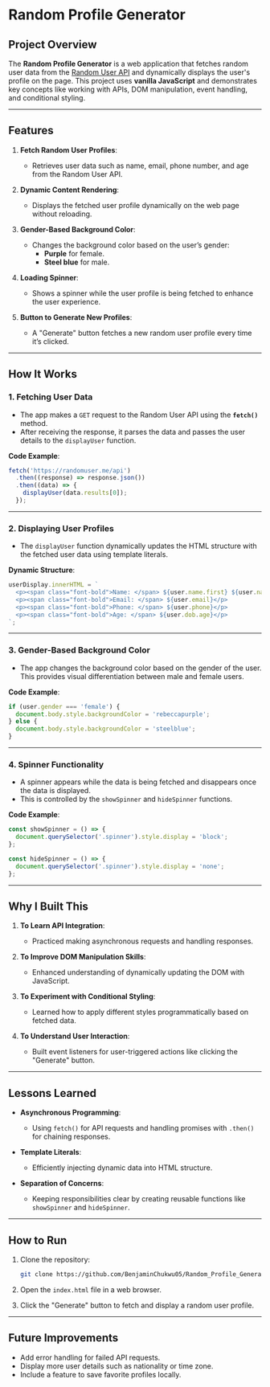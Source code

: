# **Random Profile Generator**

## **Project Overview**

The **Random Profile Generator** is a web application that fetches random user data from the [Random User API](https://randomuser.me/) and dynamically displays the user's profile on the page. This project uses **vanilla JavaScript** and demonstrates key concepts like working with APIs, DOM manipulation, event handling, and conditional styling.

---

## **Features**

1. **Fetch Random User Profiles**:
   - Retrieves user data such as name, email, phone number, and age from the Random User API.

2. **Dynamic Content Rendering**:
   - Displays the fetched user profile dynamically on the web page without reloading.

3. **Gender-Based Background Color**:
   - Changes the background color based on the user’s gender:
     - **Purple** for female.
     - **Steel blue** for male.

4. **Loading Spinner**:
   - Shows a spinner while the user profile is being fetched to enhance the user experience.

5. **Button to Generate New Profiles**:
   - A "Generate" button fetches a new random user profile every time it’s clicked.

---

## **How It Works**

### **1. Fetching User Data**
- The app makes a `GET` request to the Random User API using the **`fetch()`** method.
- After receiving the response, it parses the data and passes the user details to the `displayUser` function.

**Code Example**:
```javascript
fetch('https://randomuser.me/api')
  .then((response) => response.json())
  .then((data) => {
    displayUser(data.results[0]);
  });
```

---

### **2. Displaying User Profiles**
- The `displayUser` function dynamically updates the HTML structure with the fetched user data using template literals.

**Dynamic Structure**:
```javascript
userDisplay.innerHTML = `
  <p><span class="font-bold">Name: </span> ${user.name.first} ${user.name.last}</p>
  <p><span class="font-bold">Email: </span> ${user.email}</p>
  <p><span class="font-bold">Phone: </span> ${user.phone}</p>
  <p><span class="font-bold">Age: </span> ${user.dob.age}</p>
`;
```

---

### **3. Gender-Based Background Color**
- The app changes the background color based on the gender of the user. This provides visual differentiation between male and female users.

**Code Example**:
```javascript
if (user.gender === 'female') {
  document.body.style.backgroundColor = 'rebeccapurple';
} else {
  document.body.style.backgroundColor = 'steelblue';
}
```

---

### **4. Spinner Functionality**
- A spinner appears while the data is being fetched and disappears once the data is displayed.
- This is controlled by the `showSpinner` and `hideSpinner` functions.

**Code Example**:
```javascript
const showSpinner = () => {
  document.querySelector('.spinner').style.display = 'block';
};

const hideSpinner = () => {
  document.querySelector('.spinner').style.display = 'none';
};
```

---

## **Why I Built This**

1. **To Learn API Integration**:
   - Practiced making asynchronous requests and handling responses.

2. **To Improve DOM Manipulation Skills**:
   - Enhanced understanding of dynamically updating the DOM with JavaScript.

3. **To Experiment with Conditional Styling**:
   - Learned how to apply different styles programmatically based on fetched data.

4. **To Understand User Interaction**:
   - Built event listeners for user-triggered actions like clicking the "Generate" button.

---

## **Lessons Learned**

- **Asynchronous Programming**:
  - Using `fetch()` for API requests and handling promises with `.then()` for chaining responses.
  
- **Template Literals**:
  - Efficiently injecting dynamic data into HTML structure.

- **Separation of Concerns**:
  - Keeping responsibilities clear by creating reusable functions like `showSpinner` and `hideSpinner`.

---

## **How to Run**

1. Clone the repository:
   ```bash
   git clone https://github.com/BenjaminChukwu05/Random_Profile_Generator.git
   ```
2. Open the `index.html` file in a web browser.

3. Click the "Generate" button to fetch and display a random user profile.

---

## **Future Improvements**

- Add error handling for failed API requests.
- Display more user details such as nationality or time zone.
- Include a feature to save favorite profiles locally.